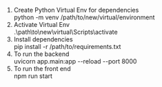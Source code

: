 1. Create Python Virtual Env for dependencies <br>
python -m venv /path/to/new/virtual/environment
2. Activate Virtual Env<br>
.\path\to\new\virtual\Scripts\activate
3. Install dependencies<br>
pip install -r /path/to/requirements.txt
4. To run the backend<br>
uvicorn app.main:app --reload --port 8000
5. To run the front end<br>
npm run start
